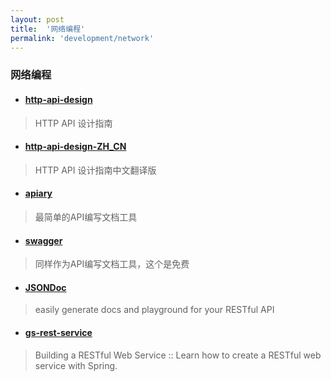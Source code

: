 ```yaml
---
layout: post
title:  '网络编程'
permalink: 'development/network'
---
```


### 网络编程
* #### [http-api-design](https://github.com/interagent/http-api-design)
> HTTP API 设计指南

* #### [http-api-design-ZH_CN](https://github.com/ZhangBohan/http-api-design-ZH_CN)
> HTTP API 设计指南中文翻译版

* #### [apiary](https://apiary.io/)
> 最简单的API编写文档工具

* #### [swagger](http://swagger.io/)
> 同样作为API编写文档工具，这个是免费

* #### [JSONDoc](http://jsondoc.org/)
> easily generate docs and playground for your RESTful API

* #### [gs-rest-service](https://github.com/spring-guides/gs-rest-service)
> Building a RESTful Web Service :: Learn how to create a RESTful web service with Spring.
